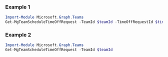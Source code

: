 ### Example 1
``` powershell
Import-Module Microsoft.Graph.Teams
Get-MgTeamScheduleTimeOffRequest -TeamId $teamId -TimeOffRequestId $timeOffRequestId
```
### Example 2
``` powershell
Import-Module Microsoft.Graph.Teams
Get-MgTeamScheduleTimeOffRequest -TeamId $teamId
```
